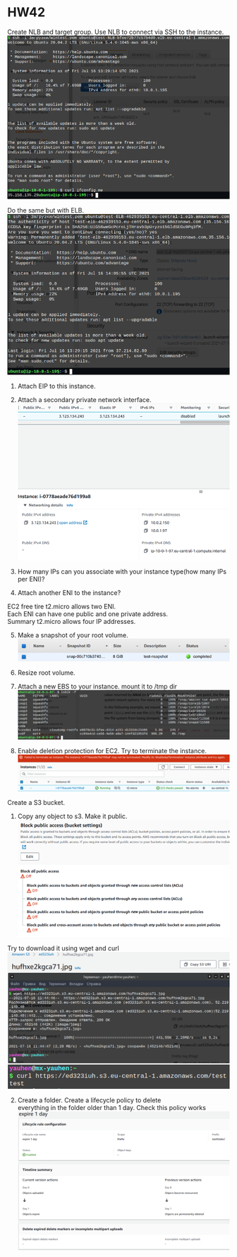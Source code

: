 # HW42

Create NLB and target group. Use NLB to connect via SSH to the instance.  
![1](/HW42/images/01.png)
  
Do the same but with ELB.  
![2](/HW42/images/02.png)
  
1. Attach EIP to this instance.  
2. Attach a secondary private network interface.  
![3](/HW42/images/03.png)
  
3. How many IPs can you associate with your instance type(how many  IPs per ENI)?  
4. Attach another ENI to the instance?  
  
EC2 free tire t2.micro allows two ENI.  
Each ENI can have one public and one private address.  
Summary t2.micro allows four IP addresses.  
  
5. Make a snapshot of your root volume.  
![4](/HW42/images/04.png)
  
6. Resize root volume.  
7. Attach a new EBS to your instance. mount it to /tmp dir  
![5](/HW42/images/05.png)
  
8. Enable deletion protection for EC2. Try to terminate the instance.  
![6](/HW42/images/06.png)
  
  
Create a S3 bucket.  
1. Copy any object to s3. Make it public.  
![7](/HW42/images/07.png)
  
Try to download it using wget  and curl
![8](/HW42/images/08.png)
![9](/HW42/images/09.png)
  
2. Create a folder. Create a lifecycle policy to delete  
everything in the folder older than 1 day. Check this policy works  
![10](/HW42/images/10.png)
